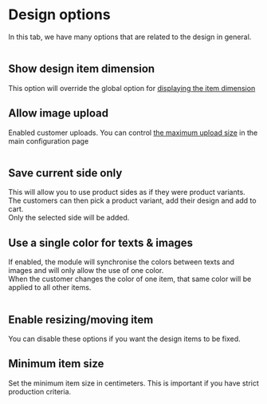 # Design options

In this tab, we have many options that are related to the design in general.

<img srcset="/productdesigner/images/design-options.jpg 2x" class="border">

## Show design item dimension

This option will override the global option
for [displaying the item dimension](/productdesigner/03-configuration.md#show-design-items-dimensions)

## Allow image upload

Enabled customer uploads. You can
control [the maximum upload size](/productdesigner/03-configuration.md#upload-max-size) in the main
configuration page

<img srcset="/productdesigner/images/image-upload.jpg 2x" class="border">

## Save current side only

This will allow you to use product sides as if they were product variants.  
The customers can then pick a product variant, add their design and add to cart.  
Only the selected side will be added.

## Use a single color for texts & images

If enabled, the module will synchronise the colors between texts and images and will only allow the
use of one color.  
When the customer changes the color of one item, that same color will be applied to all other items.

<img srcset="/productdesigner/images/single-color.jpg 2x" class="border">

## Enable resizing/moving item

You can disable these options if you want the design items to be fixed.

## Minimum item size

Set the minimum item size in centimeters. This is important if you have strict production criteria.
